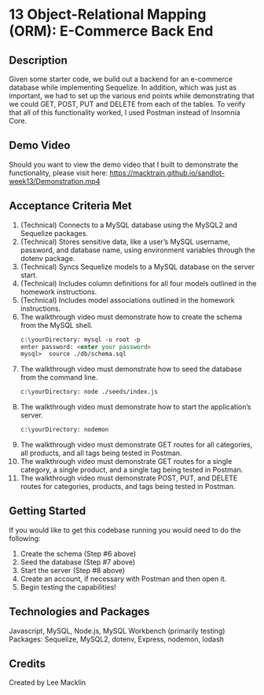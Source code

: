 # 13 Object-Relational Mapping (ORM): E-Commerce Back End

## Description

Given some starter code, we build out a backend for an e-commerce database while implementing Sequelize.  In addition, which was just as important, we had to set up the various end points while demonstrating that we could GET, POST, PUT and DELETE from each of the tables. To verify that all of this functionality worked, I used Postman instead of Insomnia Core.

## Demo Video

Should you want to view the demo video that I built to demonstrate the functionality, please visit here:
https://macktrain.github.io/sandlot-week13/Demonstration.mp4


##  Acceptance Criteria Met

1.  (Technical) Connects to a MySQL database using the MySQL2 and Sequelize packages.
2.  (Technical) Stores sensitive data, like a user’s MySQL username, password, and database name, using environment variables through the dotenv package.
3.  (Technical) Syncs Sequelize models to a MySQL database on the server start.
4.  (Technical) Includes column definitions for all four models outlined in the homework instructions.
5.  (Technical) Includes model associations outlined in the homework instructions.
6.  The walkthrough video must demonstrate how to create the schema from the MySQL shell.
    ```md
    c:\yourDirectory: mysql -u root -p
    enter password: <enter your password>
    mysql>  source ./db/schema.sql
    ```
7.  The walkthrough video must demonstrate how to seed the database from the command line.
    ```md
    c:\yourDirectory: node ./seeds/index.js
    ```
8.  The walkthrough video must demonstrate how to start the application’s server.
    ```md
    c:\yourDirectory: nodemon
    ```
9.  The walkthrough video must demonstrate GET routes for all categories, all products, and all tags being tested in Postman.
10. The walkthrough video must demonstrate GET routes for a single category, a single product, and a single tag being tested in Postman.
11. The walkthrough video must demonstrate POST, PUT, and DELETE routes for categories, products, and tags being tested in Postman.

## Getting Started

If you would like to get this codebase running you would need to do the following:
1.  Create the schema (Step #6 above)
2.  Seed the database (Step #7 above)
3.  Start the server  (Step #8 above)
4.  Create an account, if necessary with Postman and then open it.
5.  Begin testing the capabilities!

## Technologies and Packages
Javascript, MySQL, Node.js, MySQL Workbench (primarily testing)
Packages:  Sequelize, MySQL2, dotenv, Express, nodemon, lodash

## Credits

Created by Lee Macklin